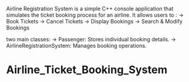 Airline Registration System is a simple C++ console application that simulates the ticket booking process for an airline. 
It allows users to : 
-> Book Tickets
-> Cancel Tickets
-> Display Bookings
-> Search & Modify Bookings

two main classes:
-> Passenger: Stores individual booking details.
-> AirlineRegistrationSystem: Manages booking operations.
# Airline_Ticket_Booking_System
